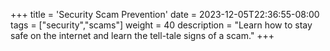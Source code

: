 +++
title = 'Security Scam Prevention'
date = 2023-12-05T22:36:55-08:00
tags = ["security","scams"]
weight = 40
description = "Learn how to stay safe on the internet and learn the tell-tale signs of a scam."
+++
